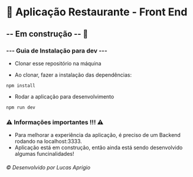 # 🍔 Aplicação Restaurante - Front End

## -- Em construção -- 🚀

### --- Guia de Instalação para dev ---

* Clonar esse repositório na máquina

* Ao clonar, fazer a instalação das dependências:

```
npm install
```

* Rodar a aplicação para desenvolvimento

```
npm run dev
```

### ⚠️ Informações importantes !!! ⚠️


- Para melhorar a experiência da aplicação, é preciso de um Backend rodando na localhost:3333.
- Aplicação está em construção, então ainda está sendo desenvolvido algumas funcinalidades!



###### © Desenvolvido por Lucas Aprigio 
